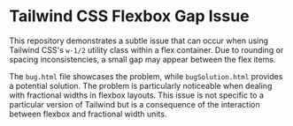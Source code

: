 # Tailwind CSS Flexbox Gap Issue

This repository demonstrates a subtle issue that can occur when using Tailwind CSS's `w-1/2` utility class within a flex container.  Due to rounding or spacing inconsistencies, a small gap may appear between the flex items.

The `bug.html` file showcases the problem, while `bugSolution.html` provides a potential solution.  The problem is particularly noticeable when dealing with fractional widths in flexbox layouts.  This issue is not specific to a particular version of Tailwind but is a consequence of the interaction between flexbox and fractional width units.